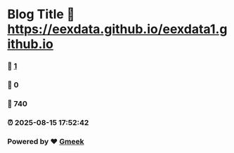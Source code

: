 # Blog Title :link: https://eexdata.github.io/eexdata1.github.io 
### :page_facing_up: [1](https://eexdata.github.io/eexdata1.github.io/tag.html) 
### :speech_balloon: 0 
### :hibiscus: 740 
### :alarm_clock: 2025-08-15 17:52:42 
### Powered by :heart: [Gmeek](https://github.com/Meekdai/Gmeek)
